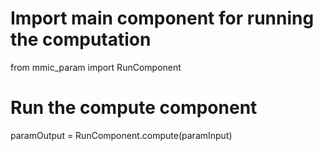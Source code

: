 # Import main component for running the computation
from mmic_param import RunComponent

# Run the compute component
paramOutput = RunComponent.compute(paramInput)
